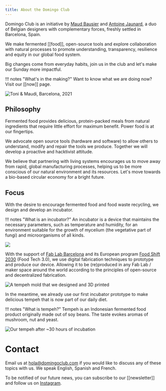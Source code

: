 ```yaml
---
title: About the Domingo Club
---
```


Domingo Club is an initiative by [Maud Bausier](https://maudbausier.com/) and [Antoine Jaunard](https://antoine.studio/), a duo of Belgian designers with complementary forces, freshly settled in Barcelona, Spain.

We make fermented [[food]], open-source tools and explore collaboration with natural processes to promote understanding, transparency, resilience and equity in our global food system.

Big changes come from everyday habits, join us in the club and let's make our Sunday more impactful.

!!! notes "What's in the making?"
    Want to know what we are doing now? Visit our [[now]] page.

![Toni & Maudi, Barcelona, 2021](gif-duo.gif)

## Philosophy

Fermented food provides delicious, protein-packed meals from natural ingredients that require little effort for maximum benefit. Power food is at our fingertips.

We advocate open source tools (hardware and software) to allow others to understand, modify and repair the tools we produce. Together we will develop a proactive and hacktivist attitude.

We believe that partnering with living systems encourages us to move away from rapid, global manufacturing processes, helping us to be more conscious of our natural environment and its resources. Let's move towards a bio-based circular economy for a bright future.

## Focus

With the desire to encourage fermented food and food waste recycling, we design and develop an incubator.

!!! notes "What is an incubator?"
    An incubator is a device that maintains the necessary parameters, such as temperature and humidity, for an environment suitable for the growth of mycelium (the vegetative part of fungi) and microorganisms of all kinds.

![](incubator-v-0-2-collage.png)

With the support of [Fab Lab Barcelona](https://fablabbcn.org/) and its European program [Food Shift 2030](https://foodshift2030.eu/) (Food Tech 3.0), we use digital fabrication techniques to prototype and produce our device. Allowing it to be (re)produced in any Fab Lab / maker space around the world according to the principles of open-source and decentralized fabrication.

![A tempeh mold that we designed and 3D printed](tempeh-0.jpg)

In the meantime, we already use our first incubator prototype to make delicious tempeh that is now part of our daily diet.

!!! notes "What is tempeh?"
    Tempeh is an Indonesian fermented food product originally made out of soy beans. The taste evokes aromas of mushroom, nut and yeast.

![Our tempeh after ~30 hours of incubation](tempeh-1.jpg)

# Contact

Email us at [hola@domingoclub.com](mailto:hola@domingoclub.com) if you would like to discuss any of these topics with us. We speak English, Spanish and French.

To be notified of our future news, you can subscribe to our [[newsletter]] and follow us on [Instagram](https://instagram.com/domingoclub).


